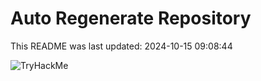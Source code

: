 # Auto Regenerate Repository

This README was last updated: 2024-10-15 09:08:44

 ![TryHackMe](https://tryhackme.com/badge/533634)